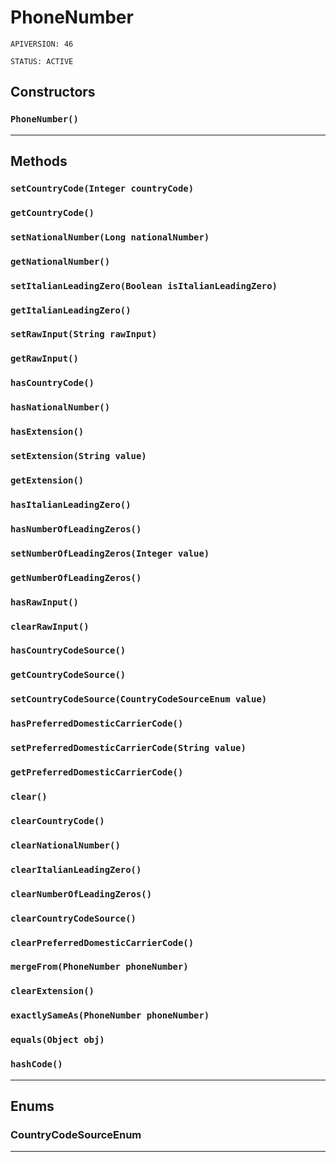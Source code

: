 # PhoneNumber

`APIVERSION: 46`

`STATUS: ACTIVE`
## Constructors
### `PhoneNumber()`
---
## Methods
### `setCountryCode(Integer countryCode)`
### `getCountryCode()`
### `setNationalNumber(Long nationalNumber)`
### `getNationalNumber()`
### `setItalianLeadingZero(Boolean isItalianLeadingZero)`
### `getItalianLeadingZero()`
### `setRawInput(String rawInput)`
### `getRawInput()`
### `hasCountryCode()`
### `hasNationalNumber()`
### `hasExtension()`
### `setExtension(String value)`
### `getExtension()`
### `hasItalianLeadingZero()`
### `hasNumberOfLeadingZeros()`
### `setNumberOfLeadingZeros(Integer value)`
### `getNumberOfLeadingZeros()`
### `hasRawInput()`
### `clearRawInput()`
### `hasCountryCodeSource()`
### `getCountryCodeSource()`
### `setCountryCodeSource(CountryCodeSourceEnum value)`
### `hasPreferredDomesticCarrierCode()`
### `setPreferredDomesticCarrierCode(String value)`
### `getPreferredDomesticCarrierCode()`
### `clear()`
### `clearCountryCode()`
### `clearNationalNumber()`
### `clearItalianLeadingZero()`
### `clearNumberOfLeadingZeros()`
### `clearCountryCodeSource()`
### `clearPreferredDomesticCarrierCode()`
### `mergeFrom(PhoneNumber phoneNumber)`
### `clearExtension()`
### `exactlySameAs(PhoneNumber phoneNumber)`
### `equals(Object obj)`
### `hashCode()`
---
## Enums
### CountryCodeSourceEnum

---
